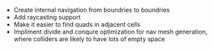 * Create internal navigation from boundries to boundries
* Add raycasting support
* Make it easier to find quads in adjacent cells
* Impliment divide and conqure optimization for nav mesh generation, where colliders are likely to have lots of empty space